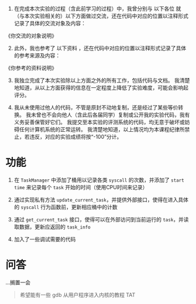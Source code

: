 1. 在完成本次实验的过程（含此前学习的过程）中，我曾分别与 以下各位 就（与本次实验相关的）以下方面做过交流，还在代码中对应的位置以注释形式记录了具体的交流对象及内容：

《你交流的对象说明》

2. 此外，我也参考了 以下资料 ，还在代码中对应的位置以注释形式记录了具体的参考来源及内容：

《你参考的资料说明》

3. 我独立完成了本次实验除以上方面之外的所有工作，包括代码与文档。 我清楚地知道，从以上方面获得的信息在一定程度上降低了实验难度，可能会影响起评分。

4. 我从未使用过他人的代码，不管是原封不动地复制，还是经过了某些等价转换。 我未曾也不会向他人（含此后各届同学）复制或公开我的实验代码，我有义务妥善保管好它们。 我提交至本实验的评测系统的代码，均无意于破坏或妨碍任何计算机系统的正常运转。 我清楚地知道，以上情况均为本课程纪律所禁止，若违反，对应的实验成绩将按“-100”分计。


# 功能

1. 在 `TaskManager` 中添加了桶用以记录各类 `syscall` 的次数，并添加了 `start time` 来记录每个 `task` 开始的时间（使用CPU时间来记录）

2. 通过实现私有方法 `update_current_task`，并提供外部接口，使得在进入具体的 `syscall` 行为函数前，更新相应桶中的计数

3. 通过 `get_current_task` 接口，使得可以在外部访问到当前运行的 `task`，并读取数据，更新应返回的 `task_info`

4. 加入了一些调试需要的代码

# 问答

...搁置一会


> 希望能有一些 gdb 从用户程序进入内核的教程 TAT
